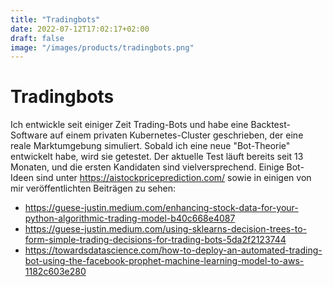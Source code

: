 ```yaml
---
title: "Tradingbots"
date: 2022-07-12T17:02:17+02:00
draft: false
image: "/images/products/tradingbots.png"
---
```

# Tradingbots


Ich entwickle seit einiger Zeit Trading-Bots und habe eine Backtest-Software auf einem privaten Kubernetes-Cluster geschrieben, der eine reale Marktumgebung simuliert. Sobald ich eine neue "Bot-Theorie" entwickelt habe, wird sie getestet. Der aktuelle Test läuft bereits seit 13 Monaten, und die ersten Kandidaten sind vielversprechend.
Einige Bot-Ideen sind unter https://aistockpriceprediction.com/ sowie in einigen von mir veröffentlichten Beiträgen zu sehen:

- https://guese-justin.medium.com/enhancing-stock-data-for-your-python-algorithmic-trading-model-b40c668e4087
- https://guese-justin.medium.com/using-sklearns-decision-trees-to-form-simple-trading-decisions-for-trading-bots-5da2f2123744  
- https://towardsdatascience.com/how-to-deploy-an-automated-trading-bot-using-the-facebook-prophet-machine-learning-model-to-aws-1182c603e280